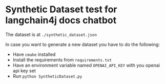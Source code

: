 # Synthetic Dataset test for langchain4j docs chatbot

The dataset is at `./synthetic_dataset.json`

In case you want to generate a new dataset you have to do the following:

- Have `cmake` installed
- Install the requirements from `requirements.txt`
- Have an environment variable named `OPENAI_API_KEY` with you openai api key set
- Run `python SyntheticDataset.py`